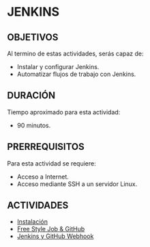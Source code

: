 # JENKINS

## OBJETIVOS

Al termino de estas actividades, serás capaz de:

- Instalar y configurar Jenkins.
- Automatizar flujos de trabajo con Jenkins.

## DURACIÓN

Tiempo aproximado para esta actividad:

- 90 minutos.

## PRERREQUISITOS

Para esta actividad se requiere:

- Acceso a Internet.
- Acceso mediante SSH a un servidor Linux.

## ACTIVIDADES

- [Instalación](a01.md)
- [Free Style Job & GitHub](a02.md)
- [Jenkins y GitHub Webhook](a03.md)
